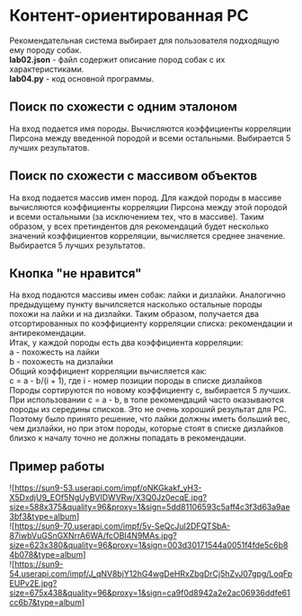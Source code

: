 # Контент-ориентированная РС
Рекомендательная система выбирает для пользователя подходящую ему породу собак.  
**lab02.json** - файл содержит описание пород собак с их характеристиками.  
**lab04.py** - код основной программы.   
## Поиск по схожести с одним эталоном 
На вход подается имя породы. Вычисляются коэффициенты корреляции Пирсона между введенной породой и всеми остальными. Выбирается 5 лучших результатов.  
## Поиск по схожести с массивом объектов
На вход подается массив имен пород. Для каждой породы в массиве вычисляются коэффициенты корреляции Пирсона между этой породой и всеми остальными (за исключением тех, что в массиве). Таким образом, у всех претиндентов для рекомендаций будет несколько значений коэффициентов корреляции, вычисляется среднее значение. Выбирается 5 лучших результатов. 
## Кнопка "не нравится"  
На вход подаются массивы имен собак: лайки и дизлайки. Аналогично предыдущему пункту вычилсяется насколько остальные породы похожи на лайки и на дизлайки. Таким образом, получается два отсортированных по коэффициенту корреляции списка: рекомендации и антирекомендации.  
Итак, у каждой породы есть два коэффициента корреляции:  
a - похожесть на лайки  
b - похожесть на дизлайки  
Общий коэффициент корреляции вычисляется как:  
c = a - b/(i + 1), где i - номер позиции породы в списке дизлайков  
Породы сортируются по новому коэффициенту с, выбирается 5 лучших.  
При использовании с = a - b, в топе рекомендаций часто оказываются породы из середины списков. Это не очень хороший результат для РС. Поэтому было принято решение, что лайки должны иметь больший вес, чем дизлайки, но при этом породы, которые стоят в списке дизлайков близко к началу точно не должны попадать в рекомендации.
## Пример работы
![https://sun9-53.userapi.com/impf/oNKGkakf_yH3-X5DxdjU9_EOf5NgUyBVIDWVRw/X3Q0Jz0ecqE.jpg?size=588x375&quality=96&proxy=1&sign=5dd81106593c5aff4c3f3d63a9ae3bf3&type=album]  
![https://sun9-70.userapi.com/impf/5v-SeQcJul2DFQTSbA-87iwbVuGSnGXNrrA6WA/fcOBI4N9MAs.jpg?size=623x380&quality=96&proxy=1&sign=003d30171544a0051f4fde5c6b84b078&type=album]  
![https://sun9-54.userapi.com/impf/J_qNV8bjY12hG4wgDeHRxZbgDrCj5hZvJ07gpg/LoqFpEUPv2E.jpg?size=675x438&quality=96&proxy=1&sign=ca9f0d8942a2e2ac06936ddfe61cc6b7&type=album]
